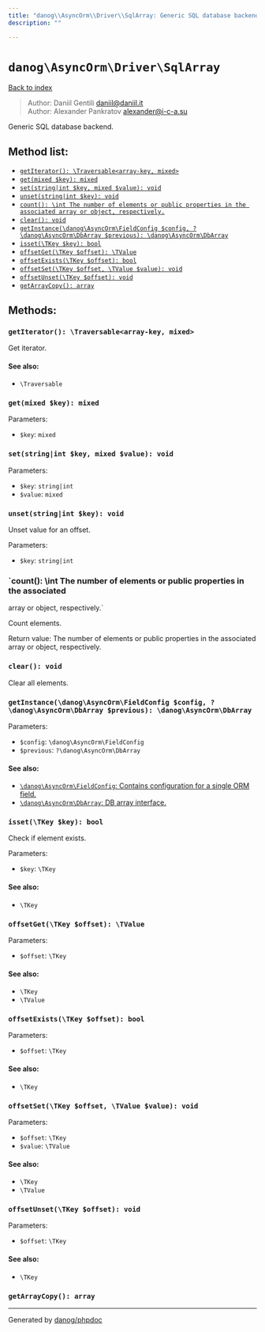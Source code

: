 ```yaml
---
title: "danog\\AsyncOrm\\Driver\\SqlArray: Generic SQL database backend."
description: ""

---
```

# `danog\AsyncOrm\Driver\SqlArray`
[Back to index](../../../index.md)

> Author: Daniil Gentili <daniil@daniil.it>  
> Author: Alexander Pankratov <alexander@i-c-a.su>  
  

Generic SQL database backend.  




## Method list:
* [`getIterator(): \Traversable<array-key, mixed>`](#getiterator-traversable-array-key-mixed)
* [`get(mixed $key): mixed`](#get-mixed-key-mixed)
* [`set(string|int $key, mixed $value): void`](#set-string-int-key-mixed-value-void)
* [`unset(string|int $key): void`](#unset-string-int-key-void)
* [`count(): \int The number of elements or public properties in the associated
array or object, respectively.`](#count-int-the-number-of-elements-or-public-properties-in-the-associated-array-or-object-respectively)
* [`clear(): void`](#clear-void)
* [`getInstance(\danog\AsyncOrm\FieldConfig $config, ?\danog\AsyncOrm\DbArray $previous): \danog\AsyncOrm\DbArray`](#getinstance-danog-asyncorm-fieldconfig-config-danog-asyncorm-dbarray-previous-danog-asyncorm-dbarray)
* [`isset(\TKey $key): bool`](#isset-tkey-key-bool)
* [`offsetGet(\TKey $offset): \TValue`](#offsetget-tkey-offset-tvalue)
* [`offsetExists(\TKey $offset): bool`](#offsetexists-tkey-offset-bool)
* [`offsetSet(\TKey $offset, \TValue $value): void`](#offsetset-tkey-offset-tvalue-value-void)
* [`offsetUnset(\TKey $offset): void`](#offsetunset-tkey-offset-void)
* [`getArrayCopy(): array`](#getarraycopy-array)

## Methods:
### `getIterator(): \Traversable<array-key, mixed>`

Get iterator.


#### See also: 
* `\Traversable`




### `get(mixed $key): mixed`




Parameters:

* `$key`: `mixed`   



### `set(string|int $key, mixed $value): void`




Parameters:

* `$key`: `string|int`   
* `$value`: `mixed`   



### `unset(string|int $key): void`

Unset value for an offset.


Parameters:

* `$key`: `string|int`   



### `count(): \int The number of elements or public properties in the associated
array or object, respectively.`

Count elements.


Return value: The number of elements or public properties in the associated
array or object, respectively.


### `clear(): void`

Clear all elements.



### `getInstance(\danog\AsyncOrm\FieldConfig $config, ?\danog\AsyncOrm\DbArray $previous): \danog\AsyncOrm\DbArray`




Parameters:

* `$config`: `\danog\AsyncOrm\FieldConfig`   
* `$previous`: `?\danog\AsyncOrm\DbArray`   


#### See also: 
* [`\danog\AsyncOrm\FieldConfig`: Contains configuration for a single ORM field.](../../../danog/AsyncOrm/FieldConfig.md)
* [`\danog\AsyncOrm\DbArray`: DB array interface.](../../../danog/AsyncOrm/DbArray.md)




### `isset(\TKey $key): bool`

Check if element exists.


Parameters:

* `$key`: `\TKey`   


#### See also: 
* `\TKey`




### `offsetGet(\TKey $offset): \TValue`




Parameters:

* `$offset`: `\TKey`   


#### See also: 
* `\TKey`
* `\TValue`




### `offsetExists(\TKey $offset): bool`




Parameters:

* `$offset`: `\TKey`   


#### See also: 
* `\TKey`




### `offsetSet(\TKey $offset, \TValue $value): void`




Parameters:

* `$offset`: `\TKey`   
* `$value`: `\TValue`   


#### See also: 
* `\TKey`
* `\TValue`




### `offsetUnset(\TKey $offset): void`




Parameters:

* `$offset`: `\TKey`   


#### See also: 
* `\TKey`




### `getArrayCopy(): array`





---
Generated by [danog/phpdoc](https://phpdoc.daniil.it)
